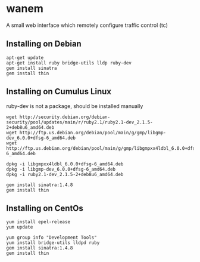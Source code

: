 # wanem
A small web interface which remotely configure traffic control (tc)


## Installing on Debian

```
apt-get update
apt-get install ruby bridge-utils lldp ruby-dev
gem install sinatra
gem install thin
```


## Installing on Cumulus Linux
ruby-dev is not a package, should be installed manually

```
wget http://security.debian.org/debian-security/pool/updates/main/r/ruby2.1/ruby2.1-dev_2.1.5-2+deb8u6_amd64.deb
wget http://ftp.us.debian.org/debian/pool/main/g/gmp/libgmp-dev_6.0.0+dfsg-6_amd64.deb
wget http://ftp.us.debian.org/debian/pool/main/g/gmp/libgmpxx4ldbl_6.0.0+dfsg-6_amd64.deb

dpkg -i libgmpxx4ldbl_6.0.0+dfsg-6_amd64.deb
dpkg -i libgmp-dev_6.0.0+dfsg-6_amd64.deb
dpkg -i ruby2.1-dev_2.1.5-2+deb8u6_amd64.deb

gem install sinatra:1.4.8
gem install thin

```


## Installing on CentOs

```
yum install epel-release
yum update

yum group info "Development Tools"
yum install bridge-utils lldpd ruby
gem install sinatra:1.4.8
gem install thin

```

